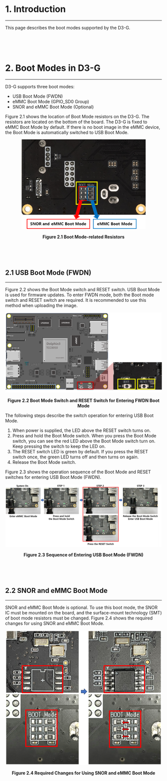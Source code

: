 # 1. Introduction
---
This page describes the boot modes supported by the D3-G.
 
<br/><br/><br/>
 
# 2. Boot Modes in D3-G
---
D3-G supports three boot modes:
- USB Boot Mode (FWDN)
- eMMC Boot Mode (GPIO_SD0 Group)  
- SNOR and eMMC Boot Mode (Optional)
 
Figure 2.1 shows the location of Boot Mode resistors on the D3-G. The resistors are located on the bottom of the board. The D3-G is fixed to eMMC Boot Mode by default. If there is no boot image in the eMMC device, the Boot Mode is automatically switched to USB Boot Mode.  
 
<p align="center"><img src="https://raw.githubusercontent.com/topst-development/Documentation/refs/heads/main/Assets/TOPST%20D3-G/Hardware/2.6%20boot%20mode-related%20registors.png" width="400"></p>
<p align="center"><strong>Figure 2.1 Boot Mode-related Resistors </strong></p>
 
<br/><br/><br/>
 
## 2.1 USB Boot Mode (FWDN)
---
Figure 2.2 shows the Boot Mode switch and RESET switch. USB Boot Mode is used for firmware updates. To enter FWDN mode, both the Boot mode switch and RESET switch are required. It is recommended to use this method when uploading the image.
 
<p align="center"><img src="https://raw.githubusercontent.com/topst-development/Documentation/refs/heads/main/Assets/TOPST%20D3-G/Hardware/Boot%20Mode%20Switch%20and%20RESET%20Switch%20for%20Entering%20FWDN%20Boot%20Mode.png" width="600"></p>
<p align="center"><strong>Figure 2.2 Boot Mode Switch and RESET Switch for Entering FWDN Boot Mode </strong></p>
 
 
 
The following steps describe the switch operation for entering USB Boot Mode.
1. When power is supplied, the LED above the RESET switch turns on.
2. Press and hold the Boot Mode switch. When you press the Boot Mode switch, you can see the red LED above the Boot Mode switch turn on. Keep pressing the switch to keep the LED on.
3. The RESET switch LED is green by default. If you press the RESET switch once, the green LED turns off and then turns on again.
4. Release the Boot Mode switch.
 
Figure 2.3 shows the operation sequence of the Boot Mode and RESET switches for entering USB Boot Mode (FWDN).
 
<p align="center"><img src="https://raw.githubusercontent.com/topst-development/Documentation/refs/heads/main/Assets/TOPST%20D3-G/Hardware/Sequence%20of%20Entering%20USB%20Boot%20Mode%20(FWDN).png"></p>
<p align="center"><strong>Figure 2.3 Sequence of Entering USB Boot Mode (FWDN)  </strong></p>
 
<br/><br/><br/>
 
## 2.2 SNOR and eMMC Boot Mode
---
SNOR and eMMC Boot Mode is optional. To use this boot mode, the SNOR IC must be mounted on the board, and the surface-mount technology (SMT) of boot mode resistors must be changed.
Figure 2.4 shows the required changes for using SNOR and eMMC Boot Mode.
 
 
<p align="center"><img src="https://raw.githubusercontent.com/topst-development/Documentation/refs/heads/main/Assets/TOPST%20D3-G/Hardware/Required%20Changes%20for%20Using%20SNOR%20and%20eMMC%20Boot%20Mode.png"></p>
<p align="center"><strong>Figure 2.4 Required Changes for Using SNOR and eMMC Boot Mode  </strong></p>
 